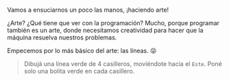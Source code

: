 <gs-toolbox toolbox-url="https://raw.githubusercontent.com/MumukiProject/mumuki-guia-gobstones-practica-primeros-programas-kids/master/assets/toolbox_1553281025747.xml"></gs-toolbox>

Vamos a ensuciarnos un poco las manos, ¡haciendo arte! 

¿Arte? ¿Qué tiene que ver con la programación? Mucho, porque programar también es un arte, donde necesitamos creatividad para hacer que la máquina resuelva nuestros problemas. 

Empecemos por lo más básico del arte: las líneas. :stuck_out_tongue_winking_eye: 

> Dibujá una línea verde de 4 casilleros, moviéndote hacia el `Este`. Poné solo una bolita verde en cada casillero. 
